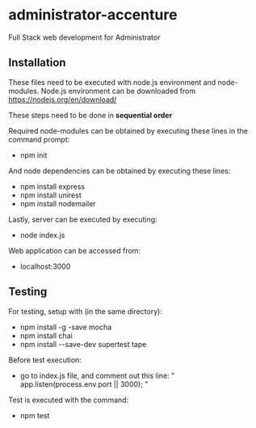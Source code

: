 # administrator-accenture

Full Stack web development for Administrator

## Installation

These files need to be executed with node.js environment and node-modules.
Node.js environment can be downloaded from https://nodejs.org/en/download/

These steps need to be done in **sequential order**

Required node-modules can be obtained by executing these lines in the command prompt:
- npm init

And node dependencies can be obtained by executing these lines:
- npm install express
- npm install unirest
- npm install nodemailer

Lastly, server can be executed by executing:
- node index.js

Web application can be accessed from:
- localhost:3000

## Testing

For testing, setup with (in the same directory):

- npm install -g -save mocha
- npm install chai
- npm install --save-dev supertest tape

Before test execution:

- go to index.js file, and comment out this line: " app.listen(process.env.port || 3000); "


Test is executed with the command:

- npm test
